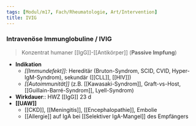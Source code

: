 ```yaml
---
tags: [Modul/m17, Fach/Rheumatologie, Art/Intervention]
title: IVIG
---
```

### Intravenöse Immunglobuline / IVIG
> Konzentrat humaner [[IgG]]-[[Antikörper]] (**Passive Impfung**)
- **Indikation**
	- *[[Immundefekt]]:* Hereditär (Bruton-Syndrom, SCID, CVID, Hyper-IgM-Syndrom), sekundär ([[CLL]], [[HIV]])
	- *[[Autoimmunität]]* (z.B. [[Kawasaki-Syndrom]], Graft-vs-Host, [[Guillain-Barré-Syndrom]], Lyell-Syndrom)
- **Wirkdauer**:: HWZ [[IgG]] 23 d
- **[[UAW]]**
	- [[CKD]], [[Meningitis]], [[Encephalopathie]], Embolie
	- [[Allergie]] auf IgA bei [[Selektiver IgA-Mangel]] des Empfängers